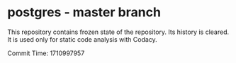 # postgres - master branch

This repository contains frozen state of the repository.
Its history is cleared. It is used only for static code
analysis with Codacy.

Commit Time: 1710997957